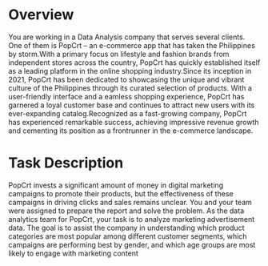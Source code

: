 # Overview
You are working in a Data Analysis company that serves several clients.
One  of them is PopCrt – an e-commerce app that has taken the Philippines 
by storm.With a primary focus on lifestyle and fashion brands from independent 
stores across the country, PopCrt has quickly established itself as a leading 
platform in the online shopping industry.Since its inception in 2021, PopCrt has 
been dedicated to showcasing the unique  and vibrant culture of the Philippines 
through its curated selection of products.  With a user-friendly interface and a 
eamless shopping experience, PopCrt has garnered a loyal customer base and continues 
to attract new users with its  ever-expanding catalog.Recognized as a fast-growing company, 
PopCrt has experienced remarkable success, achieving impressive revenue growth and cementing 
its position as a frontrunner  in the e-commerce landscape.

# Task Description
PopCrt invests a significant amount of money in digital marketing campaigns  to promote their products, 
but the effectiveness of these campaigns in driving clicks and sales remains unclear. You and your team 
were assigned to prepare the report and solve the problem.  As the data analytics team for PopCrt, your 
task is to analyze marketing advertisement data. The goal is to assist the company in understanding  which 
product categories are most popular among different customer segments, which campaigns are performing best 
by gender, and which age groups are most likely to engage with marketing content
